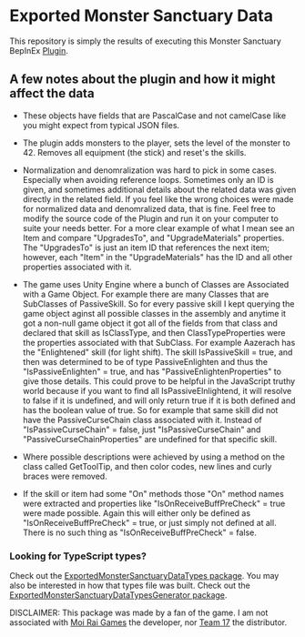 # Exported Monster Sanctuary Data
This repository is simply the results of executing this Monster Sanctuary BepInEx [Plugin](https://github.com/woodman231/AddAndExportAllMonsters).

## A few notes about the plugin and how it might affect the data
- These objects have fields that are PascalCase and not camelCase like you might expect from typical JSON files.

- The plugin adds monsters to the player, sets the level of the monster to 42. Removes all equipment (the stick) and reset's the skills.

- Normalization and denomralization was hard to pick in some cases. Especially when avoiding reference loops. Sometimes only an ID is given, and sometimes additional details about the related data was given directly in the related field. If you feel like the wrong choices were made for normalized data and denomralized data, that is fine. Feel free to modify the source code of the Plugin and run it on your computer to suite your needs better. For a more clear example of what I mean see an Item and compare "UpgradesTo", and "UpgradeMaterials" properties. The "UpgradesTo" is just an item ID that references the next item; however, each "Item" in the "UpgradeMaterials" has the ID and all other properties associated with it.

- The game uses Unity Engine where a bunch of Classes are Associated with a Game Object. For example there are many Classes that are SubClasses of PassiveSkill. So for every passive skill I kept querying the game object aginst all possible classes in the assembly and anytime it got a non-null game object it got all of the fields from that class and declared that skill as IsClassType, and then ClassTypeProperties were the properties associated with that SubClass. For example Aazerach has the "Enlightened" skill (for light shift). The skill IsPassiveSkill = true, and then was determined to be of type PassiveEnlighten and thus the "IsPassiveEnlighten" = true, and has "PassiveEnlightenProperties" to give those details. This could prove to be helpful in the JavaScript truthy world because if you want to find all IsPassiveElnlightend, it will resolve to false if it is undefined, and will only return true if it is both defined and has the boolean value of true. So for example that same skill did not have the PassiveCurseChain class associated with it. Instead of "IsPassiveCurseChain" = false, just "IsPassiveCurseChain" and "PassiveCurseChainProperties" are undefined for that specific skill.

- Where possible descriptions were achieved by using a method on the class called GetToolTip, and then color codes, new lines and curly braces were removed.

- If the skill or item had some "On" methods those "On" method names were extracted and properties like "IsOnReceiveBuffPreCheck" = true were made possible. Again this will either only be defined as "IsOnReceiveBuffPreCheck" = true, or just simply not defined at all. There is no such thing as "IsOnReceiveBuffPreCheck" = false.

### Looking for TypeScript types?
 Check out the [ExportedMonsterSanctuaryDataTypes package](https://www.npmjs.com/package/@woodman231/exportedmonstersanctuarydatatypes). You may also be interested in how that types file was built. Check out the [ExportedMonsterSanctuaryDataTypesGenerator package](https://www.npmjs.com/package/@woodman231/exportedmonstersanctuarydatatypesgenerator).

DISCLAIMER: This package was made by a fan of the game. I am not associated with [Moi Rai Games](https://monster-sanctuary.com/) the developer, nor [Team 17](https://www.team17.com/) the distributor.